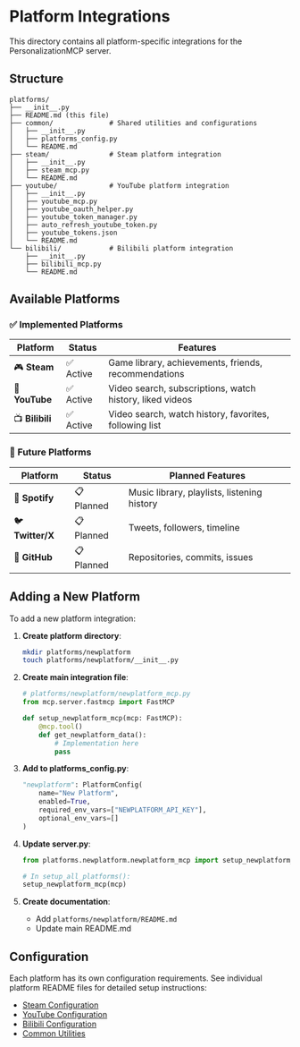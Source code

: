 # Platform Integrations

This directory contains all platform-specific integrations for the PersonalizationMCP server.

## Structure

```
platforms/
├── __init__.py
├── README.md (this file)
├── common/              # Shared utilities and configurations
│   ├── __init__.py
│   ├── platforms_config.py
│   └── README.md
├── steam/               # Steam platform integration
│   ├── __init__.py
│   ├── steam_mcp.py
│   └── README.md
├── youtube/             # YouTube platform integration
│   ├── __init__.py
│   ├── youtube_mcp.py
│   ├── youtube_oauth_helper.py
│   ├── youtube_token_manager.py
│   ├── auto_refresh_youtube_token.py
│   ├── youtube_tokens.json
│   └── README.md
└── bilibili/            # Bilibili platform integration
    ├── __init__.py
    ├── bilibili_mcp.py
    └── README.md
```

## Available Platforms

### ✅ Implemented Platforms

| Platform | Status | Features |
|----------|--------|----------|
| 🎮 **Steam** | ✅ Active | Game library, achievements, friends, recommendations |
| 🎥 **YouTube** | ✅ Active | Video search, subscriptions, watch history, liked videos |
| 📺 **Bilibili** | ✅ Active | Video search, watch history, favorites, following list |

### 🚧 Future Platforms

| Platform | Status | Planned Features |
|----------|--------|------------------|
| 🎵 **Spotify** | 📋 Planned | Music library, playlists, listening history |
| 🐦 **Twitter/X** | 📋 Planned | Tweets, followers, timeline |
| 🐙 **GitHub** | 📋 Planned | Repositories, commits, issues |

## Adding a New Platform

To add a new platform integration:

1. **Create platform directory**:
   ```bash
   mkdir platforms/newplatform
   touch platforms/newplatform/__init__.py
   ```

2. **Create main integration file**:
   ```python
   # platforms/newplatform/newplatform_mcp.py
   from mcp.server.fastmcp import FastMCP
   
   def setup_newplatform_mcp(mcp: FastMCP):
       @mcp.tool()
       def get_newplatform_data():
           # Implementation here
           pass
   ```

3. **Add to platforms_config.py**:
   ```python
   "newplatform": PlatformConfig(
       name="New Platform",
       enabled=True,
       required_env_vars=["NEWPLATFORM_API_KEY"],
       optional_env_vars=[]
   )
   ```

4. **Update server.py**:
   ```python
   from platforms.newplatform.newplatform_mcp import setup_newplatform_mcp
   
   # In setup_all_platforms():
   setup_newplatform_mcp(mcp)
   ```

5. **Create documentation**:
   - Add `platforms/newplatform/README.md`
   - Update main README.md

## Configuration

Each platform has its own configuration requirements. See individual platform README files for detailed setup instructions:

- [Steam Configuration](steam/README.md)
- [YouTube Configuration](youtube/README.md)
- [Bilibili Configuration](bilibili/README.md)
- [Common Utilities](common/README.md)
